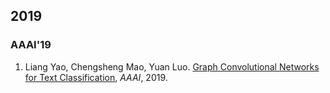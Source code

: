 ## 2019


### AAAI'19

1. Liang Yao, Chengsheng Mao, Yuan Luo. [Graph Convolutional Networks for Text Classification](https:\\arxiv.org\pdf\1809.05679.pdf), *AAAI*, 2019.


